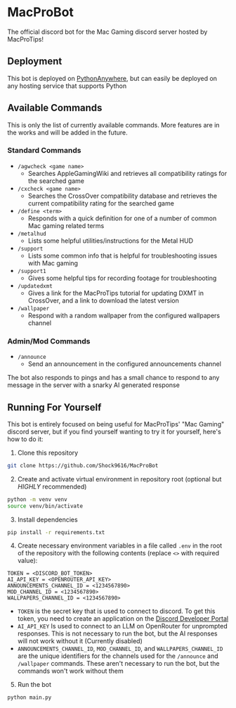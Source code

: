 # MacProBot

The official discord bot for the Mac Gaming discord server hosted by MacProTips!

## Deployment

This bot is deployed on [PythonAnywhere](https://www.pythonanywhere.com), but
can easily be deployed on any hosting service that supports Python

## Available Commands

This is only the list of currently available commands. More features are in the
works and will be added in the future.

### Standard Commands

- `/agwcheck <game name>`
  - Searches AppleGamingWiki and retrieves all compatibility ratings for the
    searched game
- `/cxcheck <game name>`
  - Searches the CrossOver compatibility database and retrieves the current
    compatibility rating for the searched game
- `/define <term>`
  - Responds with a quick definition for one of a number of common Mac gaming
    related terms
- `/metalhud`
  - Lists some helpful utilities/instructions for the Metal HUD
- `/support`
  - Lists some common info that is helpful for troubleshooting issues with Mac
    gaming
- `/support1`
  - Gives some helpful tips for recording footage for troubleshooting
- `/updatedxmt`
  - Gives a link for the MacProTips tutorial for updating DXMT in CrossOver, and
    a link to download the latest version
- `/wallpaper`
  - Respond with a random wallpaper from the configured wallpapers channel

### Admin/Mod Commands

- `/announce`
  - Send an announcement in the configured announcements channel

The bot also responds to pings and has a small chance to respond to any message
in the server with a snarky AI generated response

## Running For Yourself

This bot is entirely focused on being useful for MacProTips' "Mac Gaming"
discord server, but if you find yourself wanting to try it for yourself, here's
how to do it:

1. Clone this repository

```bash
git clone https://github.com/Shock9616/MacProBot
```

2. Create and activate virtual environment in repository root (optional but
   _HIGHLY_ recommended)

```bash
python -m venv venv
source venv/bin/activate
```

3. Install dependencies

```bash
pip install -r requirements.txt
```

4. Create necessary environment variables in a file called `.env` in the root of
   the repository with the following contents (replace `<>` with required
   value):

```
TOKEN = <DISCORD_BOT_TOKEN>
AI_API_KEY = <OPENROUTER_API_KEY>
ANNOUNCEMENTS_CHANNEL_ID = <1234567890>
MOD_CHANNEL_ID = <1234567890>
WALLPAPERS_CHANNEL_ID = <1234567890>
```

- `TOKEN` is the secret key that is used to connect to discord. To get this
  token, you need to create an application on the
  [Discord Developer Portal](https://discord.com/developers/applications)
- `AI_API_KEY` Is used to connect to an LLM on OpenRouter for unprompted
  responses. This is not necessary to run the bot, but the AI responses will not
  work without it (Currently disabled)
- `ANNOUNCEMENTS_CHANNEL_ID`, `MOD_CHANNEL_ID`, and `WALLPAPERS_CHANNEL_ID` are
  the unique identifiers for the channels used for the `/announce` and
  `/wallpaper` commands. These aren't necessary to run the bot, but the commands
  won't work without them

5. Run the bot

```bash
python main.py
```
